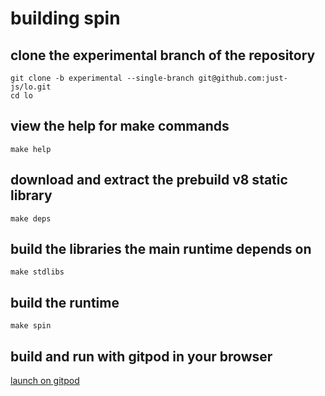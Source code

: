 # building spin

## clone the experimental branch of the repository 
```
git clone -b experimental --single-branch git@github.com:just-js/lo.git
cd lo
```

## view the help for make commands
```
make help
```

## download and extract the prebuild v8 static library
```
make deps
```

## build the libraries the main runtime depends on
```
make stdlibs
```

## build the runtime
```
make spin
```

## build and run with gitpod in your browser

[launch on gitpod](https://gitpod.io/new#https://github.com/just-js/lo/tree/experimental)
